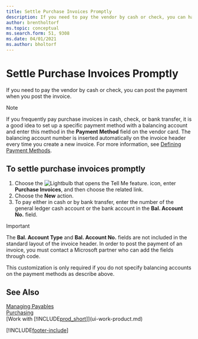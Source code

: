 ```yaml
---
title: Settle Purchase Invoices Promptly
description: If you need to pay the vendor by cash or check, you can have the necessary posting done when you post the invoice.
author: brentholtorf
ms.topic: conceptual
ms.search.form: 51, 9308
ms.date: 04/01/2021
ms.author: bholtorf
---
```

# Settle Purchase Invoices Promptly

If you need to pay the vendor by cash or check, you can post the payment when you post the invoice.  

> [!NOTE]  
> If you frequently pay purchase invoices in cash, check, or bank transfer, it is a good idea to set up a specific payment method with a balancing account and enter this method in the **Payment Method** field on the vendor card. The balancing account number is inserted automatically on the invoice header every time you create a new invoice. For more information, see [Defining Payment Methods](finance-payment-methods.md).  

## To settle purchase invoices promptly

1. Choose the ![Lightbulb that opens the Tell Me feature.](media/ui-search/search_small.png "Tell me what you want to do") icon, enter **Purchase Invoices**, and then choose the related link.  
2. Choose the **New** action.  
3. To pay either in cash or by bank transfer, enter the number of the general ledger cash account or the bank account in the **Bal. Account No.** field.  

> [!IMPORTANT]  
> The **Bal. Account Type** and **Bal. Account No.** fields are not included in the standard layout of the invoice header. In order to post the payment of an invoice, you must contact a Microsoft partner who can add the fields through code.  
>
> This customization is only required if you do not specify balancing accounts on the payment methods as describe above.

## See Also

[Managing Payables](payables-manage-payables.md)  
[Purchasing](purchasing-manage-purchasing.md)  
[Work with [!INCLUDE[prod_short](includes/prod_short.md)]](ui-work-product.md)  


[!INCLUDE[footer-include](includes/footer-banner.md)]
